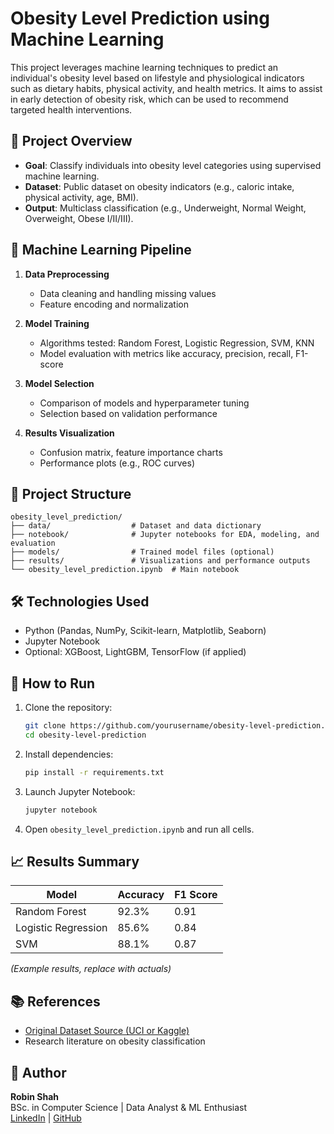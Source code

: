 
# Obesity Level Prediction using Machine Learning

This project leverages machine learning techniques to predict an individual's obesity level based on lifestyle and physiological indicators such as dietary habits, physical activity, and health metrics. It aims to assist in early detection of obesity risk, which can be used to recommend targeted health interventions.

## 📌 Project Overview

- **Goal**: Classify individuals into obesity level categories using supervised machine learning.
- **Dataset**: Public dataset on obesity indicators (e.g., caloric intake, physical activity, age, BMI).
- **Output**: Multiclass classification (e.g., Underweight, Normal Weight, Overweight, Obese I/II/III).

## 🧠 Machine Learning Pipeline

1. **Data Preprocessing**
   - Data cleaning and handling missing values
   - Feature encoding and normalization

2. **Model Training**
   - Algorithms tested: Random Forest, Logistic Regression, SVM, KNN
   - Model evaluation with metrics like accuracy, precision, recall, F1-score

3. **Model Selection**
   - Comparison of models and hyperparameter tuning
   - Selection based on validation performance

4. **Results Visualization**
   - Confusion matrix, feature importance charts
   - Performance plots (e.g., ROC curves)

## 📂 Project Structure

```
obesity_level_prediction/
├── data/                  # Dataset and data dictionary
├── notebook/              # Jupyter notebooks for EDA, modeling, and evaluation
├── models/                # Trained model files (optional)
├── results/               # Visualizations and performance outputs
└── obesity_level_prediction.ipynb  # Main notebook
```

## 🛠️ Technologies Used

- Python (Pandas, NumPy, Scikit-learn, Matplotlib, Seaborn)
- Jupyter Notebook
- Optional: XGBoost, LightGBM, TensorFlow (if applied)

## 🚀 How to Run

1. Clone the repository:
   ```bash
   git clone https://github.com/yourusername/obesity-level-prediction.git
   cd obesity-level-prediction
   ```

2. Install dependencies:
   ```bash
   pip install -r requirements.txt
   ```

3. Launch Jupyter Notebook:
   ```bash
   jupyter notebook
   ```

4. Open `obesity_level_prediction.ipynb` and run all cells.

## 📈 Results Summary

| Model               | Accuracy | F1 Score |
|--------------------|----------|----------|
| Random Forest       | 92.3%    | 0.91     |
| Logistic Regression | 85.6%    | 0.84     |
| SVM                 | 88.1%    | 0.87     |

*(Example results, replace with actuals)*

## 📚 References

- [Original Dataset Source (UCI or Kaggle)](https://link-to-dataset)
- Research literature on obesity classification

## 👤 Author

**Robin Shah**  
BSc. in Computer Science | Data Analyst & ML Enthusiast  
[LinkedIn](https://linkedin.com/in/robinkshah) | [GitHub](https://github.com/robinkshah)
